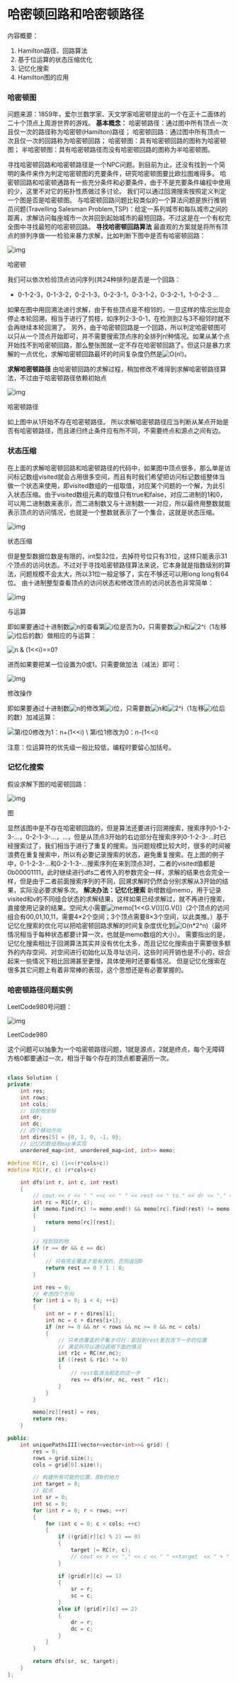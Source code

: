 # 哈密顿回路和哈密顿路径

内容概要：

1. Hamilton路径、回路算法
2. 基于位运算的状态压缩优化
3. 记忆化搜索
4. Hamilton图的应用

### 哈密顿图

问题来源：1859年，爱尔兰数学家、天文学家哈密顿提出的一个在正十二面体的二十个顶点上周游世界的游戏。
**基本概念：**
哈密顿路径：通过图中所有顶点一次且仅一次的路径称为哈密顿(Hamilton)路径；
哈密顿回路：通过图中所有顶点一次且仅一次的回路称为哈密顿回路；
哈密顿图：具有哈密顿回路的图称为哈密顿图；
半哈密顿图：具有哈密顿路径而没有哈密顿回路的图称为半哈密顿图。

寻找哈密顿回路和哈密顿路径是一个NPC问题。到目前为止，还没有找到一个简明的条件来作为判定哈密顿图的充要条件，研究哈密顿图要比欧拉图难得多。
哈密顿回路和哈密顿通路有一些充分条件和必要条件，由于不是充要条件编程中使用的少，这里不对它的拓扑性质做过多讨论。
我们可以通过回溯搜索按照定义判定一个图是否是哈密顿图。
与哈密顿回路问题比较类似的一个算法问题是旅行推销员问题(Travelling Salesman Problem,TSP)：给定一系列城市和每队城市之间的距离，求解访问每座城市一次并回到起始城市的最短回路，不过这是在一个有权完全图中寻找最短的哈密顿回路。
**寻找哈密顿回路算法**
最直观的方案就是将所有顶点的排列序做一一检验来暴力求解，比如判断下图中是否有哈密顿回路：

![img](https://upload-images.jianshu.io/upload_images/7749027-9b69f7be74f1eaf2.PNG?imageMogr2/auto-orient/strip|imageView2/2/w/410/format/webp)

哈密顿

我们可以依次检验顶点访问序列(共24种排列)是否是一个回路：

- 0-1-2-3，0-1-3-2，0-2-1-3，0-2-3-1，0-3-1-2，0-3-2-1，1-0-2-3
  ...

如果在图中用回溯法进行求解，由于有些顶点是不相邻的，一旦这样的情况出现会停止本轮回溯，相当于进行了剪枝，如序列2-3-0-1，在检测到2与3不相邻时就不会再继续本轮回溯了。
另外，由于哈密顿回路是一个回路，所以判定哈密顿图可以只从一个顶点开始即可，并不需要搜索顶点序的全排列n!种情况。如果从某个点开始找不到哈密顿回路，那么整张图就一定不存在哈密顿回路了。但这只是暴力求解的一点优化，求解哈密顿回路最坏的时间复杂度仍然是![O(n!)](https://math.jianshu.com/math?formula=O(n!))。



**求解哈密顿路径**
由哈密顿回路的求解过程，稍加修改不难得到求解哈密顿路径算法，不过由于哈密顿路径依赖初始点

![img](https://upload-images.jianshu.io/upload_images/7749027-0cc9003b948c5ba9.PNG?imageMogr2/auto-orient/strip|imageView2/2/w/416/format/webp)

哈密顿路径

如上图中从1开始不存在哈密顿路径。
所以求解哈密顿路径应当判断从某点开始是否有哈密顿路径，而且递归终止条件应有所不同，不需要终点和源点之间有边。



### 状态压缩

在上面的求解哈密顿回路和哈密顿路径的代码中，如果图中顶点很多，那么单是访问标记数组visited就会占用很多空间，而且有时我们希望把访问标记数组整体当做一个状态来使用，即visited数组的一组取值，对应某个问题的一个解，为此引入状态压缩。由于visited数组元素的取值只有true和false，对应二进制的1和0，可以用二进制数来表示，而二进制数又与十进制数一一对应，所以最终用整数就能表示顶点的访问情况，也就是一个整数就表示了一个集合，这就是状态压缩。

![img](https://upload-images.jianshu.io/upload_images/7749027-9e4ab6a46bc278d5.PNG?imageMogr2/auto-orient/strip|imageView2/2/w/753/format/webp)

状态压缩

但是整型数据位数是有限的，int型32位，去掉符号位只有31位，这样只能表示31个顶点的访问状态。不过对于寻找哈密顿路径算法来说，它本身就是指数级别的算法，问题规模不会太大，所以31位一般足够了，实在不够还可以用long long有64位。
由十进制整型查看顶点的访问状态和修改顶点的访问状态也非常简单：

![img](https://upload-images.jianshu.io/upload_images/7749027-1391c3dc70ab7093.PNG?imageMogr2/auto-orient/strip|imageView2/2/w/812/format/webp)

与运算

即如果要通过十进制数![n](https://math.jianshu.com/math?formula=n)的查看第![i](https://math.jianshu.com/math?formula=i)位是否为0，只需要数![n](https://math.jianshu.com/math?formula=n)和![2^i](https://math.jianshu.com/math?formula=2%5Ei)（1左移![i](https://math.jianshu.com/math?formula=i)位后的数）做相应的与运算：

![n \& (1<<i)==0?](https://math.jianshu.com/math?formula=n%20%5C%26%20(1%3C%3Ci)%3D%3D0%3F)

进而如果要把某一位设置为0或1，只需要做加法（减法）即可：

![img](https://upload-images.jianshu.io/upload_images/7749027-cc3555fbc3211ca5.PNG?imageMogr2/auto-orient/strip|imageView2/2/w/572/format/webp)

修改操作

即如果要通过十进制数![n](https://math.jianshu.com/math?formula=n)的修改第![i](https://math.jianshu.com/math?formula=i)位，只需要数![n](https://math.jianshu.com/math?formula=n)和![2^i](https://math.jianshu.com/math?formula=2%5Ei)（1左移![i](https://math.jianshu.com/math?formula=i)位后的数）加减运算：

![第i位0修改为1：n+(1<<i) \\ 第i位1修改为0：n-(1<<i)](https://math.jianshu.com/math?formula=%E7%AC%ACi%E4%BD%8D0%E4%BF%AE%E6%94%B9%E4%B8%BA1%EF%BC%9An%2B(1%3C%3Ci)%20%5C%5C%20%E7%AC%ACi%E4%BD%8D1%E4%BF%AE%E6%94%B9%E4%B8%BA0%EF%BC%9An-(1%3C%3Ci))

注意：位运算符的优先级一般比较低，编程时要留心加括号。



### 记忆化搜索

假设求解下图的哈密顿回路：

![img](https://upload-images.jianshu.io/upload_images/7749027-462a3f8264fdb125.PNG?imageMogr2/auto-orient/strip|imageView2/2/w/544/format/webp)

图

显然该图中是不存在哈密顿回路的，但是算法还要进行回溯搜索，搜索序列0-1-2-3-...，0-2-1-3-...，...，但是从顶点3开始的右边部分在搜索序列0-1-2-3-...时已经搜索过了，我们相当于进行了重复的搜索。当问题规模比较大时，很多的时间被浪费在重复搜索中，所以有必要记录搜索的状态，避免重复搜索。在上图的例子中，0-1-2-3-...和0-2-1-3-...搜索序列在来到顶点3时，二者的visited值都是0b00001111，此时继续进行dfs二者传入的参数完全一样，求解的结果也会完全一样，但是由于二者前面搜索序列的不同，回溯求解时仍然会分别求解从3开始的结果，实际没必要求解多次。
**解决办法：记忆化搜索**
新增数组memo，用于记录visited和v的不同组合状态的求解结果，这样如果已经求解过，就不再进行搜索，直接使用记录的结果。空间大小需要![memo[1<<G.V()][G.V()]](https://math.jianshu.com/math?formula=memo%5B1%3C%3CG.V()%5D%5BG.V()%5D)（2个顶点的访问组合有00,01,10,11，需要4×2个空间；3个顶点需要8×3个空间，以此类推。）基于记忆化搜索的优化可以把哈密顿回路求解的时间复杂度优化到![O(n*2^n)](https://math.jianshu.com/math?formula=O(n*2%5En))（最坏情况相当于每种状态都要计算一次，也就是memo数组的大小）。
需要指出的是，记忆化搜索相比于回溯算法其实并没有优化太多，而且记忆化搜索由于需要很多额外的内存空间、对空间进行初始化以及寻址访问，这些时间开销也是不小的，综合起来一些情况下相比回溯甚至更慢，具体使用时还要看情况。
但是记忆化搜索在很多其它问题上有着非常棒的表现，这个思想还是有必要掌握的。

### 哈密顿路径问题实例

LeetCode980号问题：

![img](https://upload-images.jianshu.io/upload_images/7749027-f9145e91468c2c4c.PNG?imageMogr2/auto-orient/strip|imageView2/2/w/840/format/webp)

LeetCode980

这个问题可以抽象为一个哈密顿路径问题，1就是源点，2就是终点，每个无障碍方格0都要通过一次，相当于每个存在的顶点都要遍历一次。

```c++

class Solution {
private:
    int res;
    int rows;
    int cols;
    // 目的地坐标
    int dr;
    int dc;
    // 四个移动方向
    int dires[5] = {0, 1, 0, -1, 0};
    // 记忆的数组用map来实现
    unordered_map<int, unordered_map<int, int>> memo;

#define RC(r, c) (1<<(r*cols+c))
#define R1C(r, c) (r*cols+c)

    int dfs(int r, int c, int rest)
    {
        // cout << r << " " <<c << " " << rest << " to " << dr << "," << dc << endl;
        int rc = R1C(r, c);
        if (memo.find(rc) != memo.end() && memo[rc].find(rest) != memo[rc].end())
        {
            return memo[rc][rest];
        }

        // 找到目的地
        if (r == dr && c == dc)
        {
            // 只有完全覆盖才是有效的，否则返回0
            return rest == 0 ? 1 : 0;
        }

        int res = 0;
        // 考虑四个方向
        for (int i = 0; i < 4; ++i)
        {
            int nr = r + dires[i];
            int nc = c + dires[i+1];
            if (nr >= 0 && nr < rows && nc >= 0 && nc < cols)
            {
                // 只考虑覆盖的子集才可行：即目前rest里包含下一步的位置
                // 满足则可以递归调用下面的情况
                int r1c = RC(nr,nc);
                if ((rest & r1c) != 0)
                {
                    // rest取消当前走的这一步
                    res += dfs(nr, nc, rest ^ r1c);
                }
            }
        }

        memo[rc][rest] = res;
        return res;
    }

public:
    int uniquePathsIII(vector<vector<int>>& grid) {
        res = 0;
        rows = grid.size();
        cols = grid[0].size();

        // 构建所有可能的位置，即0的地方
        int target = 0;
        // 起点
        int sr = 0;
        int sc = 0;
        for (int r = 0; r < rows; ++r)
        {
            for (int c = 0; c < cols; ++c)
            {
                if ((grid[r][c] % 2) == 0)
                {
                    target |= RC(r, c);
                    // cout << r << "," << c << " " <<target  << " + " << RC(r, c) << endl;
                } 

                if (grid[r][c] == 1)
                {
                    sr = r;
                    sc = c;
                }
                else if (grid[r][c] == 2)
                {
                    dr = r;
                    dc = c;
                }
            }
        }

        return dfs(sr, sc, target);
    }
};


```

